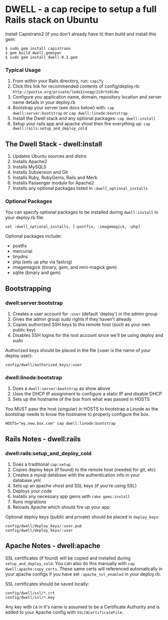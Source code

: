 DWELL - a cap recipe to setup a full Rails stack on Ubuntu
============================================================================


Install Capistrano2 (if you don't already have it) then build and install this gem:

    $ sudo gem install capistrano
    $ gem build dwell.gemspec
    $ sudo gem install dwell-0.2.gem
    

### Typical Usage

1. From within your Rails directory, run: 
    `capify .`
2. Click this link for recommended contents of config/deploy.rb:
    `http://pastie.org/private/lodo1zveqgc2i0rto9idw`
3. Configure you application name, domain, repository location and server name details in your deploy.rb
4.  Bootstrap your server (see docs below) with:
    `cap dwell:server:bootstrap` or `cap dwell:linode:bootstrap` 
5. Install the Dwell stack and any optional packages:
    `cap dwell:install`
6. Setup your rails app and apache vhost then fire everything up: 
    `cap dwell:rails:setup_and_deploy_cold`


The Dwell Stack - dwell:install
-----------------------------

1. Updates Ubuntu sources and distro
2. Installs Apache2
3. Installs MySQL5
4. Installs Subversion and Git
5. Installs Ruby, RubyGems, Rails and Merb
6. Installs Passenger module for Apache2
7. Installs any optional packages listed in `:dwell_optional_installs`


### Optional Packages

You can specify optional packages to be installed during `dwell:install` in your deploy.rb file:

    set :dwell_optional_installs, [:postfix, :imagemagick, :php]
    
Optional packages include:

- postfix
- mercurial
- tinydns
- php (sets up php via fastcig)
- imagemagick (binary, gem, and mini-magick gem)
- sqlite (binary and gem)


Bootstrapping
-------------

###  dwell:server:bootstrap

1. Creates a user account for `:user` (default 'deploy') in the admin group
2. Gives the admin group sudo rights if they haven't already
3. Copies authorized SSH keys to the remote host (such as your own public key)
5. Disables SSH logins for the root account since we'll be using deploy and sudo

Authorized keys should be placed in the file (:user is the name of your deploy user):

    config/dwell/authorized_keys/:user


###  dwell:linode:bootstrap

1. Does a `dwell:server:bootstrap` as show above
2. Uses the DHCP IP assignment to configure a static IP and disable DHCP
3. Sets up the hostname of the box from what was passed in HOSTS

You MUST pass the host (singular) in HOSTS to bootstrap a Linode as the bootstrap needs to know the hostname to properly configure the box.

    HOSTS="my.new.box.com" cap dwell:linode:bootstrap


Rails Notes - dwell:rails
--------------------------

### dwell:rails:setup\_and\_deploy\_cold

1. Does a traditional `cap:setup`
2. Copies deploy keys (if found) to the remote host (needed for git, etc)
3. Creates a mysql database with the authentication info in your database.yml
4. Sets up an apache vhost and SSL keys (if you're using SSL)
5. Deploys your code
6. Installs any necessary app gems with `rake gems:install`
7. Runs migrations
8. Reloads Apache which should fire up your app

Optional deploy keys (public and private) should be placed in `deploy_keys`:

    config/dwell/deploy_keys/:user.pub
    config/dwell/deploy_keys/:user


Apache Notes - dwell:apache
---------------------------

SSL certificates (if found) will be copied and installed during `setup_and_deploy_cold`.  You can also do this manually with `cap dwell:apache:copy_certs`.  These same certs will referenced automatically in your apache configs if you have set `:apache_ssl_enabled` in your deploy.rb.

SSL certificates should be saved locally:

    config/dwell/ssl/*.crt
    config/dwell/ssl/*.key

Any key with `CA` in it's name is assumed to be a Certificate Authority and is added to your Apache config with `SSLCACertificateFile`.